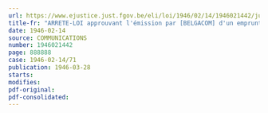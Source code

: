 ```yaml
---
url: https://www.ejustice.just.fgov.be/eli/loi/1946/02/14/1946021442/justel
title-fr: "ARRETE-LOI approuvant l'émission par [BELGACOM] d'un emprunt de 420,000,000 de francs <modifié par L 1991-03-21/30, art. 55>"
date: 1946-02-14
source: COMMUNICATIONS
number: 1946021442
page: 888888
case: 1946-02-14/71
publication: 1946-03-28
starts:
modifies:
pdf-original:
pdf-consolidated:
---
```


